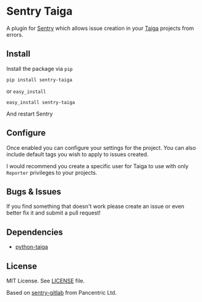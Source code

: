 # Sentry Taiga

A plugin for [Sentry](http://getsentry.com) which allows issue creation in your [Taiga](https://taiga.io) projects from errors.

## Install

Install the package via `pip`

```
pip install sentry-taiga
```

or `easy_install`

```
easy_install sentry-taiga
```

And restart Sentry

## Configure

Once enabled you can configure your settings for the project. You can also include default tags you wish to apply to issues created.

I would recommend you create a specific user for Taiga to use with only `Reporter` privileges to your projects.

Bugs & Issues
-------------

If you find something that doesn't work please create an issue or even better fix it and submit a pull request!

Dependencies
------------

* [python-taiga](https://pypi.python.org/pypi/python-taiga)

License
-------

MIT License. See [LICENSE](https://github.com/rochsystems/sentry-taiga/blob/master/LICENSE) file.

Based on [sentry-gitlab](https://github.com/pancentric/sentry-gitlab) from Pancentric Ltd.

